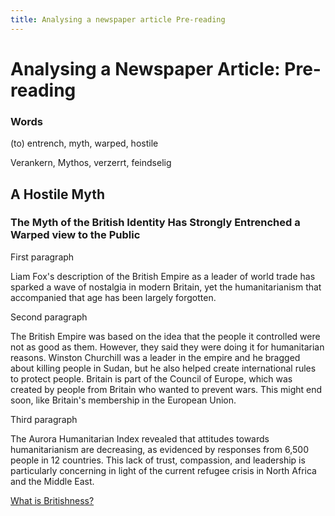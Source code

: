 ```yaml
---
title: Analysing a newspaper article Pre-reading
---
```

# Analysing a Newspaper Article: Pre-reading

### Words

(to) entrench, myth, warped, hostile

Verankern, Mythos, verzerrt, feindselig

## A Hostile Myth

### The Myth of the British Identity Has Strongly Entrenched a Warped view to the Public

First paragraph

Liam Fox's description of the British Empire as a leader of world trade has sparked a wave of nostalgia in modern Britain, yet the humanitarianism that accompanied that age has been largely forgotten.

Second paragraph

The British Empire was based on the idea that the people it controlled were not as good as them. However, they said they were doing it for humanitarian reasons. Winston Churchill was a leader in the empire and he bragged about killing people in Sudan, but he also helped create international rules to protect people. Britain is part of the Council of Europe, which was created by people from Britain who wanted to prevent wars. This might end soon, like Britain's membership in the European Union.

Third paragraph

The Aurora Humanitarian Index revealed that attitudes towards humanitarianism are decreasing, as evidenced by responses from 6,500 people in 12 countries. This lack of trust, compassion, and leadership is particularly concerning in light of the current refugee crisis in North Africa and the Middle East.

[What is Britishness?](What%20is%20Britishness.md)